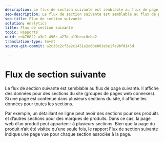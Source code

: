 ```yaml
---
description: Le flux de section suivante est semblable au flux de page suivante. Il affiche des données pour des sections du site (groupes de pages web connexes). Si une page est contenue dans plusieurs sections du site, il affiche les données pour toutes les sections.
seo-description: Le flux de section suivante est semblable au flux de page suivante. Il affiche des données pour des sections du site (groupes de pages web connexes). Si une page est contenue dans plusieurs sections du site, il affiche les données pour toutes les sections.
seo-title: Flux de section suivante
solution: Analytics
title: Flux de section suivante
topic: Rapports
uuid: cd476822-a3e2-496c-a27d-a13beac8cba2
translation-type: tm+mt
source-git-commit: a2c38c2cf3a2c1451e2c60e003ebe1fa9bfd145d

---
```



# Flux de section suivante

Le flux de section suivante est semblable au flux de page suivante. Il affiche des données pour des sections du site (groupes de pages web connexes). Si une page est contenue dans plusieurs sections du site, il affiche les données pour toutes les sections.

Par exemple, un détaillant en ligne peut avoir des sections pour ses produits et d’autres sections pour des marques de produits. Dans ce cas, la page web d’un produit peut appartenir à plusieurs sections. Bien que la page du produit n’ait été visitée qu’une seule fois, le rapport Flux de section suivante indique une page vue pour chaque section associée à la page.
